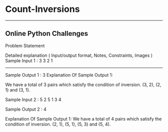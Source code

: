 # Count-Inversions
-------------------------------------------
Online Python Challenges
--------------------------------------------

Problem Statement

Detailed explanation ( Input/output format, Notes, Constraints, Images )
Sample Input 1 :
3
3 2 1

-------------------------------------------------------

Sample Output 1 :
3
Explanation Of Sample Output 1:

We have a total of 3 pairs which satisfy the condition of inversion. (3, 2), (2, 1) and (3, 1).


Sample Input 2 :
5
2 5 1 3 4


Sample Output 2 :
4


Explanation Of Sample Output 1:
We have a total of 4 pairs which satisfy the condition of inversion. (2, 1), (5, 1), (5, 3) and (5, 4).
